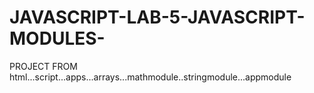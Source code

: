 # JAVASCRIPT-LAB-5-JAVASCRIPT-MODULES-
PROJECT FROM html...script...apps...arrays...mathmodule..stringmodule...appmodule 
